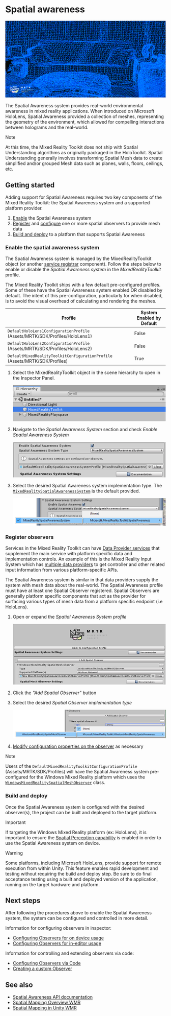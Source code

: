 # Spatial awareness

![Spatial Awareness](../Images/SpatialAwareness/MRTK_SpatialAwareness_Main.png)

The Spatial Awareness system provides real-world environmental awareness in mixed reality applications. When introduced on Microsoft HoloLens, Spatial Awareness provided a collection of meshes, representing the geometry of the environment, which allowed for compelling interactions between holograms and the real-world.

> [!NOTE]
> At this time, the Mixed Reality Toolkit does not ship with Spatial Understanding algorithms as originally packaged in the HoloToolkit. Spatial Understanding generally involves transforming Spatial Mesh data to create simplified and/or grouped Mesh data such as planes, walls, floors, ceilings, etc.

## Getting started

Adding support for Spatial Awareness requires two key components of the Mixed Reality Toolkit: the Spatial Awareness system and a supported platform provider.

1. [Enable](#enable-the-spatial-awareness-system) the Spatial Awareness system
2. [Register](#register-observers) and [configure](ConfiguringSpatialAwarenessMeshObserver.md) one or more spatial observers to provide mesh data
3. [Build and deploy](#build-and-deploy) to a platform that supports Spatial Awareness

### Enable the spatial awareness system

The Spatial Awareness system is managed by the MixedRealityToolkit object (or another [service registrar](xref:Microsoft.MixedReality.Toolkit.IMixedRealityServiceRegistrar) component). Follow the steps below to enable or disable the *Spatial Awareness system* in the *MixedRealityToolkit* profile.

The Mixed Reality Toolkit ships with a few default pre-configured profiles. Some of these have the Spatial Awareness system enabled OR disabled by default. The intent of this pre-configuration, particularly for when disabled, is to avoid the visual overhead of calculating and rendering the meshes.

| Profile | System Enabled by Default |
| --- | --- |
| `DefaultHoloLens1ConfigurationProfile` (Assets/MRTK/SDK/Profiles/HoloLens1) | False |
| `DefaultHoloLens2ConfigurationProfile` (Assets/MRTK/SDK/Profiles/HoloLens2) | False |
| `DefaultMixedRealityToolkitConfigurationProfile` (Assets/MRTK/SDK/Profiles) | True |

1. Select the MixedRealityToolkit object in the scene hierarchy to open in the Inspector Panel.

    ![MRTK Configured Scene Hierarchy](../Images/MRTK_ConfiguredHierarchy.png)

1. Navigate to the *Spatial Awareness System* section and check *Enable Spatial Awareness System*

    ![Enable Spatial Awareness](../Images/SpatialAwareness/MRTKConfig_SpatialAwareness.png)

1. Select the desired Spatial Awareness system implementation type. The [`MixedRealitySpatialAwarenessSystem`](xref:Microsoft.MixedReality.Toolkit.SpatialAwareness.MixedRealitySpatialAwarenessSystem) is the default provided.

    ![Select the Spatial Awareness System Implementation](../Images/SpatialAwareness/SpatialAwarenessSelectSystemType.png)

### Register observers

Services in the Mixed Reality Toolkit can have [Data Provider services](../Architecture/SystemsExtensionsProviders.md) that supplement the main service with platform specific data and implementation controls. An example of this is the Mixed Reality Input System which has [multiple data providers](../Input/InputProviders.md) to get controller and other related input information from various platform-specific APIs.

The Spatial Awareness system is similar in that data providers supply the system with mesh data about the real-world. The Spatial Awareness profile must have at least one Spatial Observer registered. Spatial Observers are generally platform specific components that act as the provider for surfacing various types of mesh data from a platform specific endpoint (i.e HoloLens).

1. Open or expand the *Spatial Awareness System profile*

    ![Spatial Awareness System Profile](../Images/SpatialAwareness/SpatialAwarenessProfile.png)

1. Click the *"Add Spatial Observer"* button
1. Select the desired *Spatial Observer implementation type*

    ![Select the Spatial Observer Implementation](../Images/SpatialAwareness/SpatialAwarenessSelectObserver.png)

1. [Modify configuration properties on the observer](ConfiguringSpatialAwarenessMeshObserver.md) as necessary

> [!NOTE]
> Users of the `DefaultMixedRealityToolkitConfigurationProfile` (Assets/MRTK/SDK/Profiles) will have the Spatial Awareness system pre-configured for the Windows Mixed Reality platform which uses
the [`WindowsMixedRealitySpatialMeshObserver`](xref:Microsoft.MixedReality.Toolkit.WindowsMixedReality.SpatialAwareness.WindowsMixedRealitySpatialMeshObserver) class.

### Build and deploy

Once the Spatial Awareness system is configured with the desired observer(s), the project can be built and deployed to the target platform.

> [!IMPORTANT]
> If targeting the Windows Mixed Reality platform (ex: HoloLens), it is important to ensure the [Spatial Perception capability](https://docs.microsoft.com/windows/mixed-reality/spatial-mapping-in-unity) is enabled in order to use the Spatial Awareness system on device.

> [!WARNING]
> Some platforms, including Microsoft HoloLens, provide support for remote execution from within Unity. This feature enables rapid development and testing without requiring the build and deploy step. Be sure to do final acceptance testing using a built and deployed version of the application, running on the target hardware and platform.

## Next steps

After following the procedures above to enable the Spatial Awareness system, the system can be configured and controlled in more detail.

Information for configuring observers in inspector:

- [Configuring Observers for on device usage](ConfiguringSpatialAwarenessMeshObserver.md)
- [Configuring Observers for in-editor usage](SpatialObjectMeshObserver.md)

Information for controlling and extending observers via code:

- [Configuring Observers via Code](UsageGuide.md)
- [Creating a custom Observer](CreateDataProvider.md)

## See also

- [Spatial Awareness API documentation](xref:Microsoft.MixedReality.Toolkit.SpatialAwareness)
- [Spatial Mapping Overview WMR](https://docs.microsoft.com/windows/mixed-reality/spatial-mapping)
- [Spatial Mapping in Unity WMR](https://docs.microsoft.com/windows/mixed-reality/spatial-mapping-in-unity)
